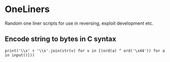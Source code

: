 # OneLiners
Random one liner scripts for use in reversing, exploit development etc.

## Encode string to bytes in C syntax

`print('\\x' + '\\x'.join(str(v) for v in [(ord(a) ^ ord('\x44')) for a in input()]))`
